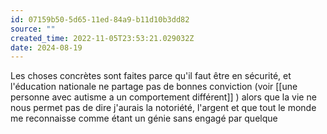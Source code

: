 ```yaml
---
id: 07159b50-5d65-11ed-84a9-b11d10b3dd82
source: ""
created_time: 2022-11-05T23:53:21.029032Z
date: 2024-08-19
---
```

Les choses concrètes sont faites parce qu'il faut être en sécurité, et l'éducation nationale ne partage pas de bonnes conviction (voir [[une personne avec autisme a un comportement différent]] ) alors que la vie ne nous permet pas de dire j'aurais la notoriété, l'argent et que tout le monde me reconnaisse comme étant un génie sans engagé par quelque